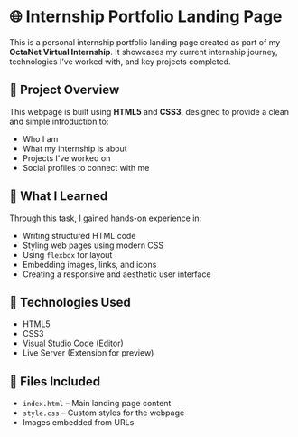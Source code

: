 # 🌐 Internship Portfolio Landing Page

This is a personal internship portfolio landing page created as part of my **OctaNet Virtual Internship**. It showcases my current internship journey, technologies I’ve worked with, and key projects completed.

## 📄 Project Overview

This webpage is built using **HTML5** and **CSS3**, designed to provide a clean and simple introduction to:
- Who I am
- What my internship is about
- Projects I've worked on
- Social profiles to connect with me

## 🧠 What I Learned

Through this task, I gained hands-on experience in:
- Writing structured HTML code
- Styling web pages using modern CSS
- Using `flexbox` for layout
- Embedding images, links, and icons
- Creating a responsive and aesthetic user interface

## 🚀 Technologies Used

- HTML5
- CSS3
- Visual Studio Code (Editor)
- Live Server (Extension for preview)

## 🧾 Files Included

- `index.html` – Main landing page content
- `style.css` – Custom styles for the webpage
- Images embedded from URLs
